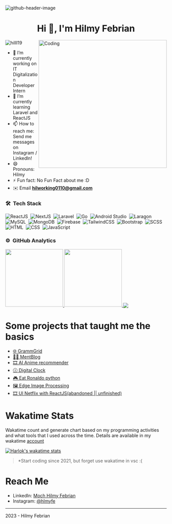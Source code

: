 ![github-header-image](https://github.com/user-attachments/assets/50ca75b9-96a0-47b8-ad5a-efab67440c9a)
<h1 align="center">Hi 👋, I'm Hilmy Febrian</h1>
<!-- <h3 align="center">Frontend developer Enthusiast</h3> -->
<img align="right" alt="Coding" width="400" src="https://media.giphy.com/media/QNFhOolVeCzPQ2Mx85/giphy.gif">

<p align="left"> <img src="https://komarev.com/ghpvc/?username=hilll19&label=Profile%20views&color=0e75b6&style=flat" alt="hilll19" /> </p>

<!-- <p align="left"> <a href="https://github.com/ryo-ma/github-profile-trophy"><img src="https://github-profile-trophy.vercel.app/?username=hilll19" alt="hilll19" /></a> </p> -->

- 🔭 I’m currently working on IT Digitalization Developer Intern
- 🌱 I’m currently learning Laravel and ReactJS
- 📫 How to reach me: Send me messages on Instagram / Linkedln!
- 😄 Pronouns: Hilmy
- ⚡ Fun fact: No Fun Fact about me :D
- ✉️ Email **hilworking0110@gmail.com**

### 🛠 &nbsp;Tech Stack
![ReactJS](https://img.shields.io/badge/-ReactJS-20232A?style=flat&logo=react)&nbsp;
![NextJS](https://img.shields.io/badge/-NextJS-000000?style=flat&logo=next.js)&nbsp;
![Laravel](https://img.shields.io/badge/-Laravel-FF2D20?style=flat&logo=laravel&logoColor=white)&nbsp;
![Go](https://img.shields.io/badge/Go-%2300ADD8.svg?style=flat&logo=go&logoColor=white)&nbsp;
![Android Studio](https://img.shields.io/badge/-Android%20Studio-3DDC84?style=flat&logo=android-studio&logoColor=white)&nbsp;
![Laragon](https://img.shields.io/badge/-Laragon-0678BE?style=flat&logo=laragon&logoColor=white)&nbsp;
![MySQL](https://img.shields.io/badge/-MySQL-4479A1?style=flat&logo=mysql&logoColor=white)&nbsp;
![MongoDB](https://img.shields.io/badge/-MongoDB-47A248?style=flat&logo=mongodb&logoColor=white)&nbsp;
![Firebase](https://img.shields.io/badge/-Firebase-FFCA28?style=flat&logo=firebase)&nbsp;
![TailwindCSS](https://img.shields.io/badge/-TailwindCSS-38B2AC?style=flat&logo=tailwind-css&logoColor=white)&nbsp;
![Bootstrap](https://img.shields.io/badge/-Bootstrap-563D7C?style=flat&logo=bootstrap)&nbsp;
![SCSS](https://img.shields.io/badge/-SCSS-CC6699?style=flat&logo=sass)&nbsp;
![HTML](https://img.shields.io/badge/-HTML5-E34F26?style=flat&logo=html5&logoColor=white)&nbsp;
![CSS](https://img.shields.io/badge/-CSS3-1572B6?style=flat&logo=css3)&nbsp;
![JavaScript](https://img.shields.io/badge/-JavaScript-F7DF1E?style=flat&logo=javascript&logoColor=black)&nbsp;

### ⚙️ &nbsp;GitHub Analytics
<a href="https://github.com/Hilll19">
  <img height="180em" src="https://github-readme-stats-eight-theta.vercel.app/api?username=Hilll19&show_icons=true&theme=algolia&include_all_commits=true&count_private=true"/>
  <img height="180em" src="https://github-readme-stats-eight-theta.vercel.app/api/top-langs/?username=Hilll19&layout=compact&langs_count=8&theme=algolia&include_all_commits=true&count_private=true"/>
</a>

  <img src="https://github-readme-streak-stats.herokuapp.com/?user=Hilll19&theme=algolia" align="center"/>

# Some projects that taught me the basics
- [🌐 GrammGrid](https://github.com/Hilll19/RembangTour](https://github.com/Hilll19/grammgrid))
- [🙆‍♂️ MentBlog](https://github.com/Hilll19/Kopi-Emak](https://github.com/Hilll19/MentBlog))
- [🎞️ AI Anime recommender](https://github.com/resqiar/anime-recommender)
- [🕧 Digital Clock](https://github.com/Hilll19/Experiment/tree/main/Digital%20Clock)
- [🎮 Eat Ronaldo python](https://github.com/Hilll19/EatRonaldo-Game)
- [🖼️ Edge Image Processing](https://github.com/Hilll19/Experiment/tree/main/Edge%20Image%20Processing)
- [🎞️ UI Netflix with ReactJS(abandoned || unfinished)](https://github.com/Hilll19/netflix-clone-hil)

# Wakatime Stats
Wakatime count and generate chart based on my programming activities and what tools that I used across the time. Details are available in my wakatime [account](https://wakatime.com/@Hilll19)

[![Harlok's wakatime stats](https://github-readme-stats.vercel.app/api/wakatime?username=Hilll19&theme=algolia)](https://github.com/anuraghazra/github-readme-stats)
> *Start coding since 2021, but forget use wakatime in vsc :(
> 
# Reach Me
- LinkedIn: [Moch Hilmy Febrian](https://www.linkedin.com/in/moch-hilmy-febrian-eka-cahyadi-17a10521b/)
- Instagram: [@hlmyfe](https://www.instagram.com/hlmyfe)

---
2023 - Hilmy Febrian


